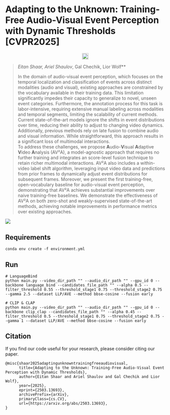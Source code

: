 # Adapting to the Unknown: Training-Free Audio-Visual Event Perception with Dynamic Thresholds [CVPR2025]

<p align="center">
  <a href="https://arxiv.org/abs/2503.13693"><img src="https://img.shields.io/badge/arXiv-2503.13693-b31b1b.svg" height=20.5></a>
</p>

> **Eitan Shaar*, Ariel Shaulov*, Gal Chechik, Lior Wolf**
> 
>In the domain of audio-visual event perception, which focuses on the temporal localization and classification of events across distinct modalities (audio and visual), existing approaches are constrained by the vocabulary available in their training data. This limitation significantly impedes their capacity to generalize to novel, unseen event categories. Furthermore, the annotation process for this task is labor-intensive, requiring extensive manual labeling across modalities and temporal segments, limiting the scalability of current methods. Current state-of-the-art models ignore the shifts in event distributions over time, reducing their ability to adjust to changing video dynamics. Additionally, previous methods rely on late fusion to combine audio and visual information. While straightforward, this approach results in a significant loss of multimodal interactions.  
To address these challenges, we propose **A**udio-**V**isual **A**daptive **V**ideo **A**nalysis (AV²A), a model-agnostic approach that requires no further training and integrates an score-level fusion technique to retain richer multimodal interactions. AV²A also includes a within-video label shift algorithm, leveraging input video data and predictions from prior frames to dynamically adjust event distributions for subsequent frames. Moreover, we present the first training-free, open-vocabulary baseline for audio-visual event perception, demonstrating that AV²A achieves substantial improvements over naive training-free baselines. We demonstrate the effectiveness of AV²A on both zero-shot and weakly-supervised state-of-the-art methods, achieving notable improvements in performance metrics over existing approaches. 

![](https://github.com/eitan159/zeroshot_AVE/blob/main/figs/main_figure.png)

## Requirements
````
conda env create -f environment.yml
````

## Run
````
# LanguageBind
python main.py --video_dir_path "" --audio_dir_path "" --gpu_id 0 --backbone language_bind --candidates_file_path "" --alpha 0.5 --filter_threshold 0.55 --threshold_stage1 0.75 --threshold_stage2 0.75 --gamma 2.5 --dataset LLP/AVE --method bbse-cosine --fusion early

# CLIP & CLAP
python main.py --video_dir_path "" --audio_dir_path "" --gpu_id 0 --backbone clip_clap --candidates_file_path "" --alpha 0.45 --filter_threshold 0.5 --threshold_stage1 0.75 --threshold_stage2 0.75 --gamma 1 --dataset LLP/AVE --method bbse-cosine --fusion early
````

## Citation
If you find our code useful for your research, please consider citing our paper.
```
@misc{shaar2025adaptingunknowntrainingfreeaudiovisual,
      title={Adapting to the Unknown: Training-Free Audio-Visual Event Perception with Dynamic Thresholds}, 
      author={Eitan Shaar and Ariel Shaulov and Gal Chechik and Lior Wolf},
      year={2025},
      eprint={2503.13693},
      archivePrefix={arXiv},
      primaryClass={cs.CV},
      url={https://arxiv.org/abs/2503.13693}, 
}
```